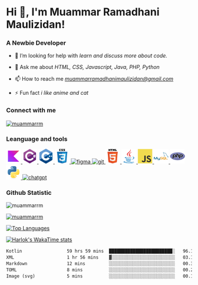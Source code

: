 <!-- [![MasterHead](linkgambar)] -->

<h1 align="left">Hi 👋, I'm Muammar Ramadhani Maulizidan!</h1>
<h3 align="left">A Newbie Developer</h3>

- 🤝 I’m looking for help with *learn and discuss more about code.*

- 💬 Ask me about *HTML, CSS, Javascript, Java, PHP, Python*

- 📫 How to reach me *muammarramadhanimaulizidan@gmail.com*

- ⚡ Fun fact *i like anime and cat*

### Connect with me
<p align="left">
<a href="https://linkedin.com/in/muammarrm" target="blank"><img align="center" src="https://raw.githubusercontent.com/rahuldkjain/github-profile-readme-generator/master/src/images/icons/Social/linked-in-alt.svg" alt="muammarrm" height="30" width="40" /></a>

### Leanguage and tools
<p align="left"> 
  <a href="https://kotlinlang.org/" target="_blank" rel="noreferrer"> 
    <img src="https://raw.githubusercontent.com/devicons/devicon/master/icons/kotlin/kotlin-original.svg" alt="kotlin" width="40" height="40"/> 
  </a> 
  <a href="https://learn.microsoft.com/en-us/dotnet/csharp/" target="_blank" rel="noreferrer"> 
    <img src="https://raw.githubusercontent.com/devicons/devicon/master/icons/csharp/csharp-original.svg" alt="csharp" width="40" height="40"/> 
  </a> 
  <a href="https://www.cprogramming.com/" target="_blank" rel="noreferrer"> 
    <img src="https://raw.githubusercontent.com/devicons/devicon/master/icons/cplusplus/cplusplus-original.svg" alt="cplusplus" width="40" height="40"/> 
  </a> 
  <a href="https://www.w3schools.com/css/" target="_blank" rel="noreferrer"> 
    <img src="https://raw.githubusercontent.com/devicons/devicon/master/icons/css3/css3-original-wordmark.svg" alt="css3" width="40" height="40"/> 
  </a> 
  <a href="https://www.figma.com/" target="_blank" rel="noreferrer"> 
    <img src="https://www.vectorlogo.zone/logos/figma/figma-icon.svg" alt="figma" width="40" height="40"/> 
  </a> 
  <a href="https://git-scm.com/" target="_blank" rel="noreferrer"> 
    <img src="https://www.vectorlogo.zone/logos/git-scm/git-scm-icon.svg" alt="git" width="40" height="40"/> 
  </a> 
  <a href="https://www.w3.org/html/" target="_blank" rel="noreferrer"> 
    <img src="https://raw.githubusercontent.com/devicons/devicon/master/icons/html5/html5-original-wordmark.svg" alt="html5" width="40" height="40"/> 
  </a> 
  <a href="https://www.java.com" target="_blank" rel="noreferrer"> 
    <img src="https://raw.githubusercontent.com/devicons/devicon/master/icons/java/java-original.svg" alt="java" width="40" height="40"/> 
  </a> 
  <a href="https://developer.mozilla.org/en-US/docs/Web/JavaScript" target="_blank" rel="noreferrer"> 
    <img src="https://raw.githubusercontent.com/devicons/devicon/master/icons/javascript/javascript-original.svg" alt="javascript" width="40" height="40"/> 
  </a> 
  <a href="https://www.mysql.com/" target="_blank" rel="noreferrer"> 
    <img src="https://raw.githubusercontent.com/devicons/devicon/master/icons/mysql/mysql-original-wordmark.svg" alt="mysql" width="40" height="40"/> 
  </a> 
  <a href="https://www.php.net" target="_blank" rel="noreferrer"> 
    <img src="https://raw.githubusercontent.com/devicons/devicon/master/icons/php/php-original.svg" alt="php" width="40" height="40"/> 
  </a> 
  <a href="https://www.python.org" target="_blank" rel="noreferrer"> 
    <img src="https://raw.githubusercontent.com/devicons/devicon/master/icons/python/python-original.svg" alt="python" width="40" height="40"/> 
  </a> 
  <a href="https://openai.com/chatgpt" target="_blank" rel="noreferrer"> 
    <img src="https://upload.wikimedia.org/wikipedia/commons/0/04/ChatGPT_logo.svg" alt="chatgpt" width="40" height="40"/> 
  </a>
</p>

### Github Statistic
<p align="left"> <img src="https://komarev.com/ghpvc/?username=muammarrm&label=Profile%20views&color=0e75b6&style=flat" alt="muammarrm" /> </p>

<p align="left">
  <a href="https://github.com/muammarRM">
    <img width="400em" src="https://github-readme-stats-eight-theta.vercel.app/api?username=muammarRM&show_icons=true&theme=tokyonight&include_all_commits=true&count_private=true" alt="muammarrm" />
  </a>
</p>

<p align="left">
  <a href="https://github.com/muammarRM">
    <img width="400em" src="https://github-readme-stats.vercel.app/api/top-langs/?username=muammarrm&theme=tokyonight&langs_count=6" alt="Top Languages" />
  </a>
</p>

<p align="left">
  <a href="https://github.com/muammarRM">
    <img width="400em" src="https://github-readme-stats.vercel.app/api/wakatime?username=muammarRM&layout=compact&theme=tokyonight" alt="Harlok's WakaTime stats" />
  </a>
</p>

<!--START_SECTION:waka-->

```txt
Kotlin                 59 hrs 59 mins  ████████████████████████░   96.16 %
XML                    1 hr 56 mins    ▓░░░░░░░░░░░░░░░░░░░░░░░░   03.11 %
Markdown               12 mins         ░░░░░░░░░░░░░░░░░░░░░░░░░   00.33 %
TOML                   8 mins          ░░░░░░░░░░░░░░░░░░░░░░░░░   00.22 %
Image (svg)            5 mins          ░░░░░░░░░░░░░░░░░░░░░░░░░   00.13 %
```

<!--END_SECTION:waka-->

<!-- [![Readme Card](https://github-readme-stats.vercel.app/api/pin/?username=muammarrm&repo=Aplikasi-Dicoding-Event)](https://github.com/muammarRM/Aplikasi-Dicoding-Event)) -->
